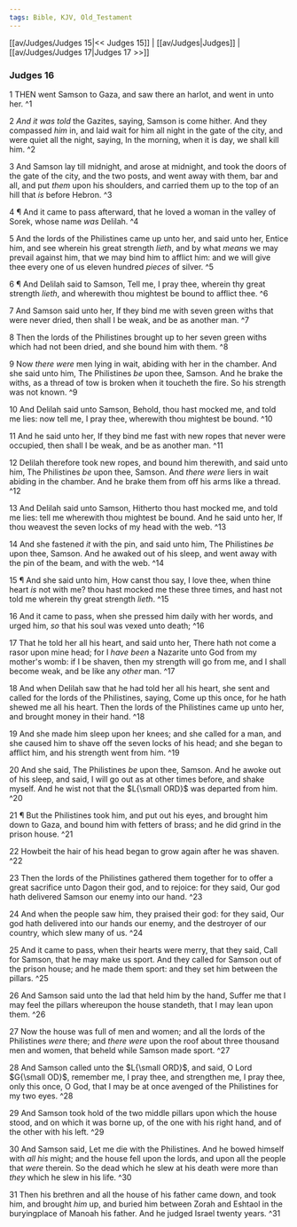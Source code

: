 ```yaml
---
tags: Bible, KJV, Old_Testament
---
```


[[av/Judges/Judges 15|<< Judges 15]] | [[av/Judges|Judges]] | [[av/Judges/Judges 17|Judges 17 >>]]

### Judges 16

1 THEN went Samson to Gaza, and saw there an harlot, and went in unto her. ^1

2 _And_ _it_ _was_ _told_ the Gazites, saying, Samson is come hither. And they compassed _him_ in, and laid wait for him all night in the gate of the city, and were quiet all the night, saying, In the morning, when it is day, we shall kill him. ^2

3 And Samson lay till midnight, and arose at midnight, and took the doors of the gate of the city, and the two posts, and went away with them, bar and all, and put _them_ upon his shoulders, and carried them up to the top of an hill that _is_ before Hebron. ^3

4 ¶ And it came to pass afterward, that he loved a woman in the valley of Sorek, whose name _was_ Delilah. ^4

5 And the lords of the Philistines came up unto her, and said unto her, Entice him, and see wherein his great strength _lieth_, and by what _means_ we may prevail against him, that we may bind him to afflict him: and we will give thee every one of us eleven hundred _pieces_ of silver. ^5

6 ¶ And Delilah said to Samson, Tell me, I pray thee, wherein thy great strength _lieth_, and wherewith thou mightest be bound to afflict thee. ^6

7 And Samson said unto her, If they bind me with seven green withs that were never dried, then shall I be weak, and be as another man. ^7

8 Then the lords of the Philistines brought up to her seven green withs which had not been dried, and she bound him with them. ^8

9 Now _there_ _were_ men lying in wait, abiding with her in the chamber. And she said unto him, The Philistines _be_ upon thee, Samson. And he brake the withs, as a thread of tow is broken when it toucheth the fire. So his strength was not known. ^9

10 And Delilah said unto Samson, Behold, thou hast mocked me, and told me lies: now tell me, I pray thee, wherewith thou mightest be bound. ^10

11 And he said unto her, If they bind me fast with new ropes that never were occupied, then shall I be weak, and be as another man. ^11

12 Delilah therefore took new ropes, and bound him therewith, and said unto him, The Philistines _be_ upon thee, Samson. And _there_ _were_ liers in wait abiding in the chamber. And he brake them from off his arms like a thread. ^12

13 And Delilah said unto Samson, Hitherto thou hast mocked me, and told me lies: tell me wherewith thou mightest be bound. And he said unto her, If thou weavest the seven locks of my head with the web. ^13

14 And she fastened _it_ with the pin, and said unto him, The Philistines _be_ upon thee, Samson. And he awaked out of his sleep, and went away with the pin of the beam, and with the web. ^14

15 ¶ And she said unto him, How canst thou say, I love thee, when thine heart _is_ not with me? thou hast mocked me these three times, and hast not told me wherein thy great strength _lieth_. ^15

16 And it came to pass, when she pressed him daily with her words, and urged him, _so_ that his soul was vexed unto death; ^16

17 That he told her all his heart, and said unto her, There hath not come a rasor upon mine head; for I _have_ _been_ a Nazarite unto God from my mother's womb: if I be shaven, then my strength will go from me, and I shall become weak, and be like any _other_ man. ^17

18 And when Delilah saw that he had told her all his heart, she sent and called for the lords of the Philistines, saying, Come up this once, for he hath shewed me all his heart. Then the lords of the Philistines came up unto her, and brought money in their hand. ^18

19 And she made him sleep upon her knees; and she called for a man, and she caused him to shave off the seven locks of his head; and she began to afflict him, and his strength went from him. ^19

20 And she said, The Philistines _be_ upon thee, Samson. And he awoke out of his sleep, and said, I will go out as at other times before, and shake myself. And he wist not that the $L{\small ORD}$ was departed from him. ^20

21 ¶ But the Philistines took him, and put out his eyes, and brought him down to Gaza, and bound him with fetters of brass; and he did grind in the prison house. ^21

22 Howbeit the hair of his head began to grow again after he was shaven. ^22

23 Then the lords of the Philistines gathered them together for to offer a great sacrifice unto Dagon their god, and to rejoice: for they said, Our god hath delivered Samson our enemy into our hand. ^23

24 And when the people saw him, they praised their god: for they said, Our god hath delivered into our hands our enemy, and the destroyer of our country, which slew many of us. ^24

25 And it came to pass, when their hearts were merry, that they said, Call for Samson, that he may make us sport. And they called for Samson out of the prison house; and he made them sport: and they set him between the pillars. ^25

26 And Samson said unto the lad that held him by the hand, Suffer me that I may feel the pillars whereupon the house standeth, that I may lean upon them. ^26

27 Now the house was full of men and women; and all the lords of the Philistines _were_ there; and _there_ _were_ upon the roof about three thousand men and women, that beheld while Samson made sport. ^27

28 And Samson called unto the $L{\small ORD}$, and said, O Lord $G{\small OD}$, remember me, I pray thee, and strengthen me, I pray thee, only this once, O God, that I may be at once avenged of the Philistines for my two eyes. ^28

29 And Samson took hold of the two middle pillars upon which the house stood, and on which it was borne up, of the one with his right hand, and of the other with his left. ^29

30 And Samson said, Let me die with the Philistines. And he bowed himself with _all_ _his_ might; and the house fell upon the lords, and upon all the people that _were_ therein. So the dead which he slew at his death were more than _they_ which he slew in his life. ^30

31 Then his brethren and all the house of his father came down, and took him, and brought _him_ up, and buried him between Zorah and Eshtaol in the buryingplace of Manoah his father. And he judged Israel twenty years. ^31
